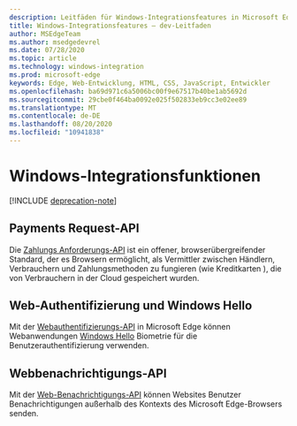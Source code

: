 ```yaml
---
description: Leitfäden für Windows-Integrationsfeatures in Microsoft Edge
title: Windows-Integrationsfeatures – dev-Leitfaden
author: MSEdgeTeam
ms.author: msedgedevrel
ms.date: 07/28/2020
ms.topic: article
ms.technology: windows-integration
ms.prod: microsoft-edge
keywords: Edge, Web-Entwicklung, HTML, CSS, JavaScript, Entwickler
ms.openlocfilehash: ba69d971c6a5006bc00f9e67517b40be1ab5692d
ms.sourcegitcommit: 29cbe0f464ba0092e025f502833eb9cc3e02ee89
ms.translationtype: MT
ms.contentlocale: de-DE
ms.lasthandoff: 08/20/2020
ms.locfileid: "10941838"
---
```

# Windows-Integrationsfunktionen  

[!INCLUDE [deprecation-note](../includes/legacy-edge-note.md)]  

## Payments Request-API  

Die [Zahlungs Anforderungs-API](./windows-integration/payment-request-api.md) ist ein offener, browserübergreifender Standard, der es Browsern ermöglicht, als Vermittler zwischen Händlern, Verbrauchern und Zahlungsmethoden zu fungieren (wie Kreditkarten \), die von Verbrauchern in der Cloud gespeichert wurden.  

## Web-Authentifizierung und Windows Hello  

Mit der [Webauthentifizierungs-API](./windows-integration/web-authentication.md) in Microsoft Edge können Webanwendungen [Windows Hello](https://www.microsoft.com/windows/comprehensive-security) Biometrie für die Benutzerauthentifizierung verwenden.  

## Webbenachrichtigungs-API  

Mit der [Web-Benachrichtigungs-API](./windows-integration/web-notifications-api.md) können Websites Benutzer Benachrichtigungen außerhalb des Kontexts des Microsoft Edge-Browsers senden.  
